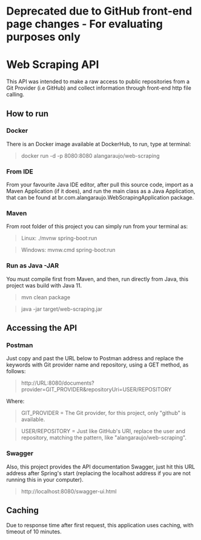 # Deprecated due to GitHub front-end page changes - For evaluating purposes only

# Web Scraping API

This API was intended to make a raw access to public repositories from a Git Provider (i.e GitHub) and collect information through front-end http file calling.

## How to run

### Docker

There is an Docker image available at DockerHub, to run, type at terminal:

> docker run -d -p 8080:8080 alangaraujo/web-scraping

### From IDE

From your favourite Java IDE editor, after pull this source code, import as a Maven Application (if it does), and run the main class as a Java Application, that can be found at br.com.alangaraujo.WebScrapingApplication package.

### Maven

From root folder of this project you can simply run from your terminal as:

> Linux: ./mvnw spring-boot:run

> Windows: mvnw.cmd spring-boot:run

### Run as Java -JAR

You must compile first from Maven, and then, run directly from Java, this project was build with Java 11.

> mvn clean package

> java -jar target/web-scraping.jar

## Accessing the API

### Postman

Just copy and past the URL below to Postman address and replace the keywords with Git provider name and repository, using a GET method, as follows:

> http://URL:8080/documents?provider=GIT_PROVIDER&repositoryUri=USER/REPOSITORY

Where:

>GIT_PROVIDER = The Git provider, for this project, only "github" is available.

>USER/REPOSITORY = Just like GitHub's URI, replace the user and repository, matching the pattern, like "alangaraujo/web-scraping".

### Swagger

Also, this project provides the API documentation Swagger, just hit this URL address after Spring's start (replacing the localhost address if you are not running this in your computer).

> http://localhost:8080/swagger-ui.html

## Caching

Due to response time after first request, this application uses caching, with timeout of 10 minutes.
